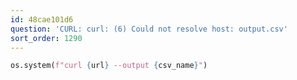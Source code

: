 ```yaml
---
id: 48cae101d6
question: 'CURL: curl: (6) Could not resolve host: output.csv'
sort_order: 1290
---
```




```python
os.system(f"curl {url} --output {csv_name}")
```